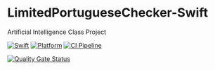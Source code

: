 # LimitedPortugueseChecker-Swift

Artificial Intelligence Class Project

[![Swift][swift-badge]][swift-url]
[![Platform][platform-badge]][platform-url]
[![CI Pipeline][gha-badge]][gha-url]

[![Quality Gate Status][sonar-badge]][sonar-url]

[swift-badge]: https://img.shields.io/badge/Swift-6.1-orange.svg?style=flat
[swift-url]: https://swift.org

[platform-badge]: https://img.shields.io/badge/Platforms-macOS%20--%20Linux-blue.svg?style=flat
[platform-url]: https://swift.org

[gha-badge]: https://github.com/Zialus/IA-LimitedPortugueseChecker-Swift/actions/workflows/swift.yml/badge.svg
[gha-url]: https://github.com/Zialus/IA-LimitedPortugueseChecker-Swift/actions/workflows/swift.yml

[sonar-badge]: https://sonarcloud.io/api/project_badges/measure?project=Zialus_IA-LimitedPortugueseChecker-Swift&metric=alert_status
[sonar-url]: https://sonarcloud.io/dashboard?id=Zialus_IA-LimitedPortugueseChecker-Swift
